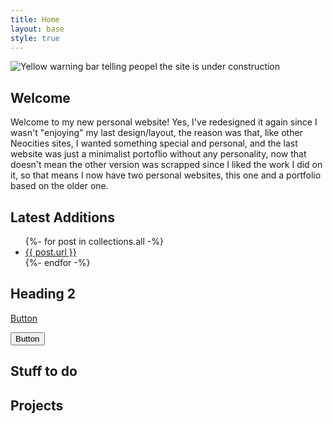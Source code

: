 ```yaml
---
title: Home
layout: base
style: true
---
```


<img src="/public/img/gifs/underconstruction.gif" alt="Yellow warning bar telling peopel the site is under construction" class="pixel full-img">

## Welcome

Welcome to my new personal website! Yes, I've redesigned it again since I wasn't "enjoying" my last design/layout, the reason was that, like other Neocities sites, I wanted something special and personal, and the last website was just a minimalist portoflio without any personality, now that doesn't mean the other version was scrapped since I liked the work I did on it, so that means I now have two personal websites, this one and a portfolio based on the older one.

## Latest Additions

<ul>
{%- for post in collections.all -%}
  <li><a href="{{ post.url }}">{{ post.url }}</a></li>
{%- endfor -%}
</ul>

## Heading 2

<a href="" class="button">Button</a>

<button>Button</button>

## Stuff to do

## Projects
